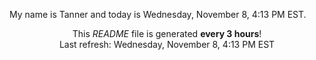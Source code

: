 My name is Tanner and today is Wednesday, November 8, 4:13 PM EST.

<p align="center">This <i>README</i> file is generated <b>every 3 hours</b>!</br>Last refresh: Wednesday, November 8, 4:13 PM EST<br /></p>
